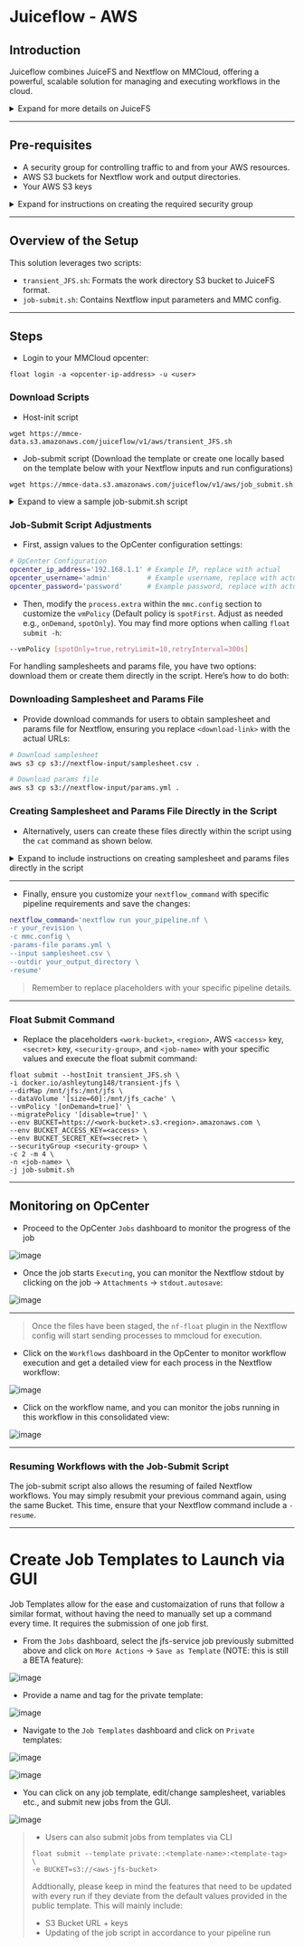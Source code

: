 # Juiceflow - AWS

## Introduction

Juiceflow combines JuiceFS and Nextflow on MMCloud, offering a powerful, scalable solution for managing and executing workflows in the cloud.

<details>
<summary>Expand for more details on JuiceFS</summary>

[JuiceFS](https://juicefs.com/docs/community/introduction/) is an open-source, high-performance distributed file system designed specifically for cloud environments. It offers unique features, such as:

* Separation of Data and Metadata: JuiceFS stores files in chunks within object storage like Amazon S3, while metadata can be stored in various databases, including Redis.
* Performance: Achieves millisecond-level latency and nearly unlimited throughput, depending on the object storage scale.
* Easy Integration with MMCloud: MMCloud provides pre-configured nextflow head node templates with JuiceFS setup, simplifying deployment.
* Comparison with S3FS: For a detailed comparison between JuiceFS and S3FS, see [JuiceFS vs. S3FS](https://juicefs.com/docs/community/comparison/juicefs_vs_s3fs/). JuiceFS typically offers better performance and scalability.


</details>

---

## Pre-requisites

- A security group for controlling traffic to and from your AWS resources.
- AWS S3 buckets for Nextflow work and output directories.
- Your AWS S3 keys

<details>
<summary>Expand for instructions on creating the required security group</summary>

- **Inbound rules should include:**
    - SSH over TCP on port 22 for secure shell access.
    - HTTPS over TCP on port 443 for secure web traffic.
    - Custom TCP over TCP on port 6868, used by the Redis server in this setup.

- **Navigation:** AWS EC2 console -> Network & Security -> Security Groups

![Security Group Configuration](https://hackmd.io/_uploads/SJK_BoMlA.png)

</details>

---

## Overview of the Setup

This solution leverages two scripts:
- `transient_JFS.sh`: Formats the work directory S3 bucket to JuiceFS format.
- `job-submit.sh`: Contains Nextflow input parameters and MMC config.

---

## Steps


* Login to your MMCloud opcenter:

```bash!
float login -a <opcenter-ip-address> -u <user>
```

### Download Scripts

* Host-init script

```bash!
wget https://mmce-data.s3.amazonaws.com/juiceflow/v1/aws/transient_JFS.sh
```

* Job-submit script (Download the template or create one locally based on the template below with your Nextflow inputs and run configurations)

```bash!
wget https://mmce-data.s3.amazonaws.com/juiceflow/v1/aws/job_submit.sh
```

<details>
<summary>Expand to view a sample job-submit.sh script</summary>

```bash!
#!/bin/bash

# ---- User Configuration Section ----
# These configurations must be set by the user before running the script.

# OpCenter IP Address: IP address for the OpCenter.
opcenter_ip_address='0.00.000.000'

# OpCenter Credentials: Username and password for accessing OpCenter.
opcenter_username='<username>'
opcenter_password='<password>'

# ---- Optional Configuration Section ----
# These configurations are optional and can be customized as needed.

# JFS (JuiceFS) Private IP: Retrieved from the WORKER_ADDR environment variable.
jfs_private_ip=$(echo $WORKER_ADDR)

# AWS S3 Access and Secret Keys: For accessing S3 buckets.
accessKey=$(echo $BUCKET_ACCESS_KEY)
secretKey=$(echo $BUCKET_SECRET_KEY)

# Work Directory: Defines the root directory for working files. Optional suffix can be added.
workDir_suffix=''
workDir='/mnt/jfs/'$workDir_suffix
mkdir -p $workDir  # Ensures the working directory exists.
cd $workDir  # Changes to the working directory.
export NXF_HOME=$workDir  # Sets the NXF_HOME environment variable to the working directory.

# ---- Nextflow Configuration File Creation ----
# This section creates a Nextflow configuration file with various settings for the pipeline execution.

# Use cat to create or overwrite the mmc.config file with the desired Nextflow configurations.
cat > mmc.config << EOF
// enable nf-float plugin.
plugins {
    id 'nf-float'
}

// Process settings: Executor, error strategy, and resource allocation specifics.
process {
    executor = 'float'
    errorStrategy = 'retry'

    extra = '--dataVolume [opts=" --cache-dir /mnt/jfs_cache "]jfs://${jfs_private_ip}:6868/1:/mnt/jfs --dataVolume [size=120]:/mnt/jfs_cache --vmPolicy [spotOnly=true,retryLimit=10,retryInterval=300s]'
}

// Directories for Nextflow execution.
workDir = '${workDir}'
launchDir = '${workDir}'

// OpCenter connection settings.
float {
    address = '${opcenter_ip_address}'
    username = '${opcenter_username}'
    password = '${opcenter_password}'
}

// AWS S3 Client configuration.
aws {
  client {
    maxConnections = 20
    connectionTimeout = 300000
  }
  accessKey = '${accessKey}'
  secretKey = '${secretKey}'
}
EOF

# ---- Data Preparation ----
# Copies essential files from S3 to the working directory.

# Copy the sample sheet and params.yml from S3 to the current working directory.
aws s3 cp s3://nextflow-input/samplesheet.csv .
aws s3 cp s3://nextflow-input/scripts/params.yml .

# ---- Nextflow Command Setup ----
# Important: The -c option appends the mmc config file and soft overrides the nextflow configuration.

# Assembles the Nextflow command with all necessary options and parameters.
nextflow_command='nextflow run <nextflow-pipeline> \
-r <revision-number> \
-c mmc.config \
-params-file params.yml \
--input samplesheet.csv \
--outdir 's3://nextflow-output/rnaseq/' \
-resume '

# -------------------------------------
# ---- DO NOT EDIT BELOW THIS LINE ----
# -------------------------------------
# The following section contains functions and commands that should not be modified by the user.

# Function to export AWS keys for the current session.
function aws_keys() {
  local access_key=$(echo $BUCKET_ACCESS_KEY)
  local secret_key=$(echo $BUCKET_SECRET_KEY)
  export AWS_ACCESS_KEY_ID=$access_key
  export AWS_SECRET_ACCESS_KEY=$secret_key
}

# Function to find and remove old metadata from the S3 bucket.
function remove_old_metadata () {
  echo $(date): "First finding and removing old metadata..."
  # Logic to find and delete old metadata files.
}

# Function to dump JuiceFS metadata and copy it to an S3 bucket.
function dump_and_cp_metadata() {
  echo $(date): "Attempting to dump JuiceFS data"
  # Logic for dumping and copying metadata.
}

# Variables initialization.
FOUND_METADATA=""

# Start the Nextflow run and handle errors or success.
$nextflow_command

if [[ $? -ne 0 ]]; then
  echo $(date): "Nextflow command failed."
  # If the Nextflow command fails, execute error handling routines.
  aws_keys
  remove_old_metadata
  dump_and_cp_metadata
  exit 1
else 
  echo $(date): "Nextflow command succeeded."
  # If the Nextflow command succeeds, proceed with cleanup and metadata handling.
  aws_keys
  remove_old_metadata
  dump_and_cp_metadata
  exit 0
fi

```

</details>

### Job-Submit Script Adjustments

* First, assign values to the OpCenter configuration settings:

```bash
# OpCenter Configuration
opcenter_ip_address='192.168.1.1' # Example IP, replace with actual
opcenter_username='admin'         # Example username, replace with actual
opcenter_password='password'      # Example password, replace with actual
```

* Then, modify the `process.extra` within the `mmc.config` section to customize the `vmPolicy` (Default policy is `spotFirst`. Adjust as needed e.g., `onDemand`, `spotOnly`). You may find more options when calling `float submit -h`:

```bash
--vmPolicy [spotOnly=true,retryLimit=10,retryInterval=300s]
```

For handling samplesheets and params file, you have two options: download them or create them directly in the script. Here’s how to do both:

### Downloading Samplesheet and Params File

* Provide download commands for users to obtain samplesheet and params file for Nextflow, ensuring you replace `<download-link>` with the actual URLs:

```bash
# Download samplesheet
aws s3 cp s3://nextflow-input/samplesheet.csv .

# Download params file
aws s3 cp s3://nextflow-input/params.yml .
```

### Creating Samplesheet and Params File Directly in the Script

* Alternatively, users can create these files directly within the script using the `cat` command as shown below.

<details>
<summary>Expand to include instructions on creating samplesheet and params files directly in the script</summary>

```bash
# Create samplesheet
cat > samplesheet.csv << EOF
sample,fastq_1,fastq_2,strandedness
AL_TO_rep01,s3://nextflow-input/Sample_1_L007_R1_001.fastq.gz,s3://nextflow-input/Sample_1_L007_R2_001.fastq.gz,auto
AL_TO_rep01,s3://nextflow-input/Sample_2_L008_R1_001.fastq.gz,s3://nextflow-input/Sample_2_L008_R2_001.fastq.gz,auto
AL_TO_rep01,s3://nextflow-input/Sample_3_L014_R1_001.fastq.gz,s3://nextflow-input/Sample_3_L014_R2_001.fastq.gz,auto
AL_TO_rep01,s3://nextflow-input/Sample_4_L009_R1_001.fastq.gz,s3://nextflow-input/Sample_4_L009_R2_001.fastq.gz,auto
EOF

# Create params file
cat > params.yml << EOF
multiqc_title: "rnaseq_multiqc"
fasta: "s3://nextflow-input/reference/Caenorhabditis_elegans.WBcel235.dna.toplevel.fa.gz"
gtf: "s3://nextflow-input/reference/Caenorhabditis_elegans.WBcel235.111.gtf.gz"
save_reference: true
remove_ribo_rna: true
skip_alignment: true
pseudo_aligner: "salmon"
EOF
```

</details>

---

* Finally, ensure you customize your `nextflow_command` with specific pipeline requirements and save the changes:

```bash
nextflow_command='nextflow run your_pipeline.nf \
-r your_revision \
-c mmc.config \
-params-file params.yml \
--input samplesheet.csv \
--outdir your_output_directory \
-resume'
```

> Remember to replace placeholders with your specific pipeline details. 

---

### Float Submit Command

* Replace the placeholders `<work-bucket>`, `<region>`, AWS `<access>` key, `<secret>` key, `<security-group>`, and `<job-name>` with your specific values and execute the float submit command:

```bash!
float submit --hostInit transient_JFS.sh \
-i docker.io/ashleytung148/transient-jfs \
--dirMap /mnt/jfs:/mnt/jfs \
--dataVolume '[size=60]:/mnt/jfs_cache' \
--vmPolicy '[onDemand=true]' \
--migratePolicy '[disable=true]' \
--env BUCKET=https://<work-bucket>.s3.<region>.amazonaws.com \
--env BUCKET_ACCESS_KEY=<access> \
--env BUCKET_SECRET_KEY=<secret> \
--securityGroup <security-group> \
-c 2 -m 4 \
-n <job-name> \
-j job-submit.sh
```

---

## Monitoring on OpCenter

* Proceed to the OpCenter `Jobs` dashboard to monitor the progress of the job

![image](https://hackmd.io/_uploads/Hk1fv3MxA.png)
    
* Once the job starts `Executing`, you can monitor the Nextflow stdout by clicking on the job -> `Attachments` -> `stdout.autosave`:

![image](https://hackmd.io/_uploads/BygRFG71C.png)

---

> Once the files have been staged, the `nf-float` plugin in the Nextflow config will start sending processes to mmcloud for execution.

* Click on the `Workflows` dashboard in the OpCenter to monitor workflow execution and get a detailed view for each process in the Nextflow workflow:

![image](https://hackmd.io/_uploads/B1wg2zQJC.png)

* Click on the workflow name, and you can monitor the jobs running in this workflow in this consolidated view:

![image](https://hackmd.io/_uploads/Sk9-g7mkC.png)

---

### Resuming Workflows with the Job-Submit Script

The job-submit script also allows the resuming of failed Nextflow workflows. You may simply resubmit your previous command again, using the same Bucket. This time, ensure that your Nextflow command include a `-resume`.
    
---

# Create Job Templates to Launch via GUI

Job Templates allow for the ease and customaization of runs that follow a similar format, without having the need to manually set up a command every time. It requires the submission of one job first.

* From the `Jobs` dashboard, select the jfs-service job previously submitted above and click on `More Actions` -> `Save as Template` (NOTE: this is still a BETA feature):

![image](https://hackmd.io/_uploads/rJugK78pp.png)

* Provide a name and tag for the private template:

![image](https://hackmd.io/_uploads/H1kBCGmkC.png)

* Navigate to the `Job Templates` dashboard and click on `Private` templates:

![image](https://hackmd.io/_uploads/rk-FRGmyA.png)

![image](https://hackmd.io/_uploads/H1rtJ7XyA.png)

* You can click on any job template, edit/change samplesheet, variables etc., and submit new jobs from the GUI.

![image](https://hackmd.io/_uploads/ry88l6GxA.png)

> * Users can also submit jobs from templates via CLI
>```bash!
>float submit --template private::<template-name>:<template-tag> \
>-e BUCKET=s3://<aws-jfs-bucket>
>```
> Addtionally, please keep in mind the features that need to be updated with every run if they deviate from the default values provided in the public template. This will mainly include:
> * S3 Bucket URL + keys
> * Updating of the job script in accordance to your pipeline run